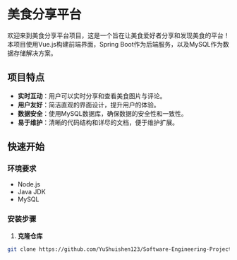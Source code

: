 # 美食分享平台

欢迎来到美食分享平台项目，这是一个旨在让美食爱好者分享和发现美食的平台！本项目使用Vue.js构建前端界面，Spring Boot作为后端服务，以及MySQL作为数据存储解决方案。

## 项目特点

- **实时互动**：用户可以实时分享和查看美食图片与评论。
- **用户友好**：简洁直观的界面设计，提升用户的体验。
- **数据安全**：使用MySQL数据库，确保数据的安全性和一致性。
- **易于维护**：清晰的代码结构和详尽的文档，便于维护扩展。

## 快速开始

### 环境要求

- Node.js
- Java JDK
- MySQL

### 安装步骤

1. **克隆仓库**

```bash
git clone https://github.com/YuShuishen123/Software-Engineering-Project-Repository.git
